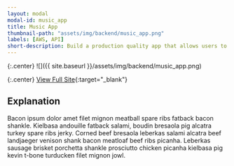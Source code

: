 ```yaml
---
layout: modal
modal-id: music_app
title: Music App
thumbnail-path: "assets/img/backend/music_app.png"
labels: [AWS, API]
short-description: Build a production quality app that allows users to discover new musicians and search local concerts. Curabitur venenatis felis non ipsum fringilla pharetra. Nam at dolor in velit pellentesque pulvinar.
---
```


{:.center}
![]({{ site.baseurl }}/assets/img/backend/music_app.png)

{:.center}
[View Full Site](http://music-app-ghbooth12.herokuapp.com){:target="\_blank"}

## Explanation

Bacon ipsum dolor amet filet mignon meatball spare ribs fatback bacon shankle. Kielbasa andouille fatback salami, boudin bresaola pig alcatra turkey spare ribs jerky. Corned beef bresaola leberkas salami alcatra beef landjaeger venison shank bacon meatloaf beef ribs picanha. Leberkas sausage brisket porchetta shankle prosciutto chicken picanha kielbasa pig kevin t-bone turducken filet mignon jowl.